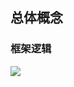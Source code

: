 ## 总体概念

### 框架逻辑

![](https://img2018.cnblogs.com/blog/1722725/201909/1722725-20190928182355911-797578703.png)

